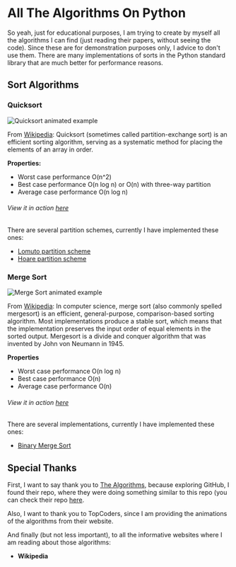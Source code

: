 # All The Algorithms On Python
So yeah, just for educational purposes, I am trying to create by myself all the algorithms I can find (just reading their papers, without seeing the code). Since these are for demonstration purposes only, I advice to don't use them. There are many implementations of sorts in the Python standard library that are much better for performance reasons.

## Sort Algorithms
### Quicksort
![Quicksort animated example](https://upload.wikimedia.org/wikipedia/commons/6/6a/Sorting_quicksort_anim.gif)

From [Wikipedia](https://en.wikipedia.org/wiki/Quicksort): Quicksort (sometimes called partition-exchange sort) is an efficient sorting algorithm, serving as a systematic method for placing the elements of an array in order.

**Properties:**
* Worst case performance	O(n^2)
* Best case performance	O(n log n) or O(n) with three-way partition
* Average case performance	O(n log n)

###### View it in action [here](https://www.toptal.com/developers/sorting-algorithms/quick-sort)

There are several partition schemes, currently I have implemented these ones:
* [Lomuto partition scheme](https://github.com/NautaDev/AllTheAlgorithmsOnPython/blob/master/Sorting/Quicksort/quicksort_lomuto_partition_scheme.py)
* [Hoare partition scheme](https://github.com/NautaDev/AllTheAlgorithmsOnPython/blob/master/Sorting/Quicksort/quicksort_hoare_partition_scheme.py)

### Merge Sort
![Merge Sort animated example](https://upload.wikimedia.org/wikipedia/commons/c/cc/Merge-sort-example-300px.gif)

From [Wikipedia](https://en.wikipedia.org/wiki/Merge_sort): In computer science, merge sort (also commonly spelled mergesort) is an efficient, general-purpose, comparison-based sorting algorithm. Most implementations produce a stable sort, which means that the implementation preserves the input order of equal elements in the sorted output. Mergesort is a divide and conquer algorithm that was invented by John von Neumann in 1945.

**Properties**
* Worst case performance	O(n log n)
* Best case performance	O(n)
* Average case performance	O(n)

###### View it in action [here](https://www.toptal.com/developers/sorting-algorithms/merge-sort)

There are several implementations, currently I have implemented these ones:
* [Binary Merge Sort](https://github.com/NautaDev/AllTheAlgorithmsOnPython/blob/master/Sorting/Merge%20Sort/merge_sort.py)

## Special Thanks
First, I want to say thank you to [The Algorithms](https://github.com/TheAlgorithms), because exploring GitHub, I found their repo, where they were doing something similar to this repo (you can check their repo [here](https://github.com/TheAlgorithms/Python).

Also, I want to thank you to TopCoders, since I am providing the animations of the algorithms from their website.

And finally (but not less important), to all the informative websites where I am reading about those algorithms:
* **Wikipedia**
